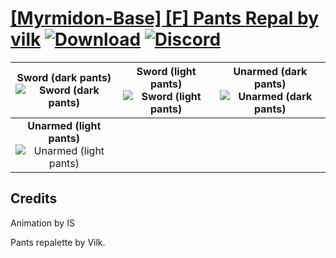 # [\[Myrmidon-Base\] \[F\] Pants Repal by vilk](https://github.com/Klokinator/FE-Repo/tree/main/Battle%20Animations/Infantry%20-%20(Swd)%20Myrms%20and%20Swordmasters/%5BMyrmidon-Base%5D%20%5BF%5D%20Pants%20Repal%20by%20vilk) [![Download](https://img.shields.io/badge/Download--red?style=social&logo=github)](https://minhaskamal.github.io/DownGit/#/home?url=https://github.com/Klokinator/FE-Repo/tree/main/Battle%20Animations/Infantry%20-%20(Swd)%20Myrms%20and%20Swordmasters/%5BMyrmidon-Base%5D%20%5BF%5D%20Pants%20Repal%20by%20vilk) [![Discord](https://img.shields.io/badge/Discord--blue?style=social&logo=discord)](https://discord.gg/C7VNGnyTPA)

| <b>Sword (dark pants)</b><br/><img alt="Sword (dark pants)" src="https://raw.githubusercontent.com/Klokinator/FE-Repo/main/Battle%20Animations/Infantry%20-%20(Swd)%20Myrms%20and%20Swordmasters/%5BMyrmidon-Base%5D%20%5BF%5D%20Pants%20Repal%20by%20vilk/1.%20Sword%20(dark%20pants)/Sword.gif"/> | <b>Sword (light pants)</b><br/><img alt="Sword (light pants)" src="https://raw.githubusercontent.com/Klokinator/FE-Repo/main/Battle%20Animations/Infantry%20-%20(Swd)%20Myrms%20and%20Swordmasters/%5BMyrmidon-Base%5D%20%5BF%5D%20Pants%20Repal%20by%20vilk/1.%20Sword%20(light%20pants)/Sword.gif"/> | <b>Unarmed (dark pants)</b><br/><img alt="Unarmed (dark pants)" src="https://raw.githubusercontent.com/Klokinator/FE-Repo/main/Battle%20Animations/Infantry%20-%20(Swd)%20Myrms%20and%20Swordmasters/%5BMyrmidon-Base%5D%20%5BF%5D%20Pants%20Repal%20by%20vilk/8.%20Unarmed%20(dark%20pants)/Unarmed.gif"/> |
| :---: | :---: | :---: |
| <b>Unarmed (light pants)</b><br/><img alt="Unarmed (light pants)" src="https://raw.githubusercontent.com/Klokinator/FE-Repo/main/Battle%20Animations/Infantry%20-%20(Swd)%20Myrms%20and%20Swordmasters/%5BMyrmidon-Base%5D%20%5BF%5D%20Pants%20Repal%20by%20vilk/8.%20Unarmed%20(light%20pants)/Unarmed.gif"/> |

## Credits

Animation by IS

Pants repalette by Vilk.



